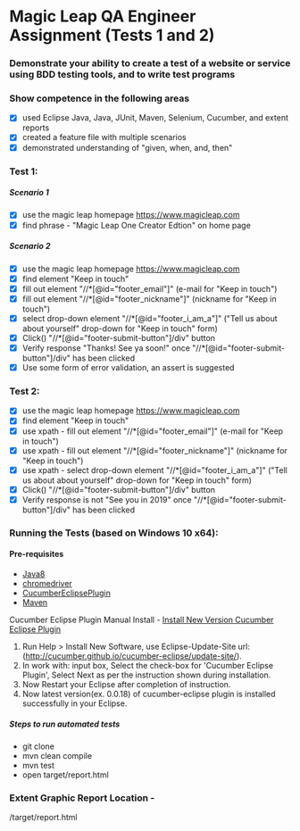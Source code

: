 # Magic Leap QA Engineer Assignment (Tests 1 and 2)
### Demonstrate your ability to create a test of a website or service using BDD testing tools, and to write test programs

### Show competence in the following areas
- [x] used Eclipse Java, Java, JUnit, Maven, Selenium, Cucumber, and extent reports
- [x] created a feature file with multiple scenarios
- [x] demonstrated understanding of "given, when, and, then"

### Test 1:
##### Scenario 1
- [x] use the magic leap homepage https://www.magicleap.com
- [x] find phrase - "Magic Leap One Creator Edtion" on home page

##### Scenario 2
- [x] use the magic leap homepage https://www.magicleap.com
- [x] find element "Keep in touch"
- [x] fill out element "//*[@id="footer_email"]" (e-mail for "Keep in touch")
- [x] fill out element "//*[@id="footer_nickname"]" (nickname for "Keep in touch")
- [x] select drop-down element "//*[@id="footer_i_am_a"]" ("Tell us about about yourself" drop-down for "Keep in touch" form)
- [x] Click() "//*[@id="footer-submit-button"]/div" button
- [x] Verify response "Thanks! See ya soon!" once "//*[@id="footer-submit-button"]/div" has been clicked
- [x] Use some form of error validation, an assert is suggested

### Test 2:
- [x] use the magic leap homepage https://www.magicleap.com
- [x] find element "Keep in touch"
- [x] use xpath - fill out element "//*[@id="footer_email"]" (e-mail for "Keep in touch")
- [x] use xpath - fill out element "//*[@id="footer_nickname"]" (nickname for "Keep in touch")
- [x] use xpath - select drop-down element "//*[@id="footer_i_am_a"]" ("Tell us about about yourself" drop-down for "Keep in touch" form)
- [x] Click() "//*[@id="footer-submit-button"]/div" button
- [x] Verify response is not "See you in 2019" once "//*[@id="footer-submit-button"]/div" has been clicked

### Running the Tests (based on Windows 10 x64):
#### Pre-requisites
- [Java8](https://www.oracle.com/technetwork/java/javase/downloads/jdk8-downloads-2133151.html)
- [chromedriver](http://chromedriver.chromium.org/downloads)
- [CucumberEclipsePlugin](https://marketplace.eclipse.org/content/cucumber-eclipse-plugin())
- [Maven](http://maven.apache.org/)

Cucumber Eclipse Plugin Manual Install  - 
[Install New Version Cucumber Eclipse Plugin](https://github.com/cucumber/cucumber-eclipse/wiki/Installation-of-new-version-cucumber-eclipse-plugin)
1. Run Help > Install New Software, use Eclipse-Update-Site url:(http://cucumber.github.io/cucumber-eclipse/update-site/).
2. In work with: input box, Select the check-box for 'Cucumber Eclipse Plugin', Select Next as per the instruction shown during installation.
3. Now Restart your Eclipse after completion of instruction.
4. Now latest version(ex. 0.0.18) of cucumber-eclipse plugin is installed successfully in your Eclipse.

##### Steps to run automated tests
- git clone
- mvn clean compile
- mvn test
- open target/report.html

### Extent Graphic Report Location - 
/target/report.html
